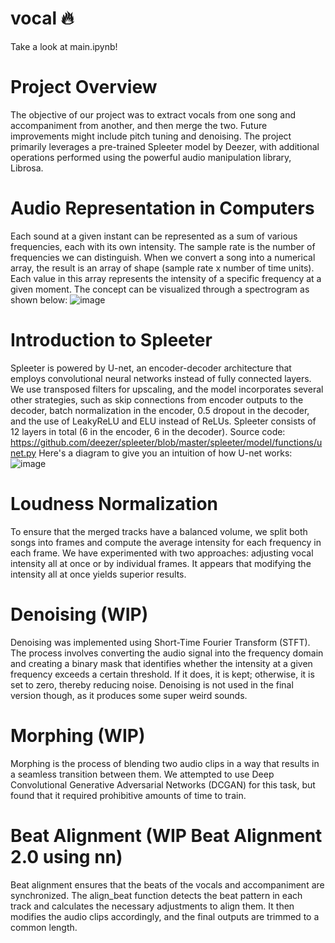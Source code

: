 # vocal 🔥

Take a look at main.ipynb!

# Project Overview
The objective of our project was to extract vocals from one song and accompaniment from another, and then merge the two. Future improvements might include pitch tuning and denoising. The project primarily leverages a pre-trained Spleeter model by Deezer, with additional operations performed using the powerful audio manipulation library, Librosa.

# Audio Representation in Computers
Each sound at a given instant can be represented as a sum of various frequencies, each with its own intensity. The sample rate is the number of frequencies we can distinguish. When we convert a song into a numerical array, the result is an array of shape (sample rate x number of time units). Each value in this array represents the intensity of a specific frequency at a given moment. The concept can be visualized through a spectrogram as shown below:
![image](https://github.com/songs-merger/ml-experiments/assets/78561567/01239647-807e-4cf3-a94c-e7eaf6288dac)


# Introduction to Spleeter
Spleeter is powered by U-net, an encoder-decoder architecture that employs convolutional neural networks instead of fully connected layers. We use transposed filters for upscaling, and the model incorporates several other strategies, such as skip connections from encoder outputs to the decoder, batch normalization in the encoder, 0.5 dropout in the decoder, and the use of LeakyReLU and ELU instead of ReLUs. Spleeter consists of 12 layers in total (6 in the encoder, 6 in the decoder).
Source code: https://github.com/deezer/spleeter/blob/master/spleeter/model/functions/unet.py
Here's a diagram to give you an intuition of how U-net works:
![image](https://github.com/songs-merger/ml-experiments/assets/78561567/8926c0d9-4c0f-42f8-a27d-8a7f9dfc9c01)

# Loudness Normalization
To ensure that the merged tracks have a balanced volume, we split both songs into frames and compute the average intensity for each frequency in each frame. We have experimented with two approaches: adjusting vocal intensity all at once or by individual frames. It appears that modifying the intensity all at once yields superior results.

# Denoising (WIP)
Denoising was implemented using Short-Time Fourier Transform (STFT). The process involves converting the audio signal into the frequency domain and creating a binary mask that identifies whether the intensity at a given frequency exceeds a certain threshold. If it does, it is kept; otherwise, it is set to zero, thereby reducing noise.
Denoising is not used in the final version though, as it produces some super weird sounds.

# Morphing (WIP)
Morphing is the process of blending two audio clips in a way that results in a seamless transition between them. We attempted to use Deep Convolutional Generative Adversarial Networks (DCGAN) for this task, but found that it required prohibitive amounts of time to train.

# Beat Alignment (WIP Beat Alignment 2.0 using nn)
Beat alignment ensures that the beats of the vocals and accompaniment are synchronized. The align_beat function detects the beat pattern in each track and calculates the necessary adjustments to align them. It then modifies the audio clips accordingly, and the final outputs are trimmed to a common length.
